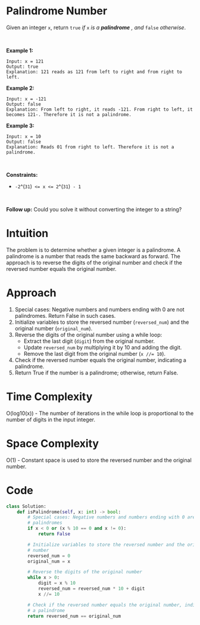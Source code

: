 # Palindrome Number


Given an integer `x`, return `true` *if* `x` *is a* ***palindrome*** *, and* `false` *otherwise*.

 

**Example 1:**

    Input: x = 121
    Output: true
    Explanation: 121 reads as 121 from left to right and from right to left.

**Example 2:**

    Input: x = -121
    Output: false
    Explanation: From left to right, it reads -121. From right to left, it becomes 121-. Therefore it is not a palindrome.

**Example 3:**

    Input: x = 10
    Output: false
    Explanation: Reads 01 from right to left. Therefore it is not a palindrome.

 

**Constraints:**

- `-2`^(`31`)` <= x <= 2`^(`31`)` - 1`

 

**Follow up:** Could you solve it without converting the integer to a
string?

# Intuition
The problem is to determine whether a given integer is a palindrome. A palindrome is a number that reads the same backward as forward. The approach is to reverse the digits of the original number and check if the reversed number equals the original number.

# Approach
1. Special cases: Negative numbers and numbers ending with 0 are not palindromes. Return False in such cases.
2. Initialize variables to store the reversed number (`reversed_num`) and the original number (`original_num`).
3. Reverse the digits of the original number using a while loop:
   - Extract the last digit (`digit`) from the original number.
   - Update `reversed_num` by multiplying it by 10 and adding the digit.
   - Remove the last digit from the original number (`x //= 10`).
4. Check if the reversed number equals the original number, indicating a palindrome.
5. Return True if the number is a palindrome; otherwise, return False.

# Time Complexity
O(log10(x)) - The number of iterations in the while loop is proportional to the number of digits in the input integer.

# Space Complexity
O(1) - Constant space is used to store the reversed number and the original number.

# Code
```python
class Solution:
    def isPalindrome(self, x: int) -> bool:
        # Special cases: Negative numbers and numbers ending with 0 are not
        # palindromes
        if x < 0 or (x % 10 == 0 and x != 0):
            return False

        # Initialize variables to store the reversed number and the original
        # number
        reversed_num = 0
        original_num = x

        # Reverse the digits of the original number
        while x > 0:
            digit = x % 10
            reversed_num = reversed_num * 10 + digit
            x //= 10

        # Check if the reversed number equals the original number, indicating
        # a palindrome
        return reversed_num == original_num
```